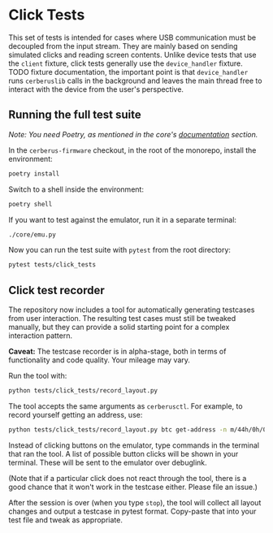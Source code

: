 # Click Tests

This set of tests is intended for cases where USB communication must be decoupled from
the input stream. They are mainly based on sending simulated clicks and reading screen
contents. Unlike device tests that use the `client` fixture, click tests generally
use the `device_handler` fixture. TODO fixture documentation, the important point is
that `device_handler` runs `cerberuslib` calls in the background and leaves the main
thread free to interact with the device from the user's perspective.

## Running the full test suite

_Note: You need Poetry, as mentioned in the core's [documentation](https://docs.cerberus.uraanai.com/cerberus-firmware/core/) section._

In the `cerberus-firmware` checkout, in the root of the monorepo, install the environment:

```sh
poetry install
```

Switch to a shell inside the environment:

```sh
poetry shell
```

If you want to test against the emulator, run it in a separate terminal:
```sh
./core/emu.py
```

Now you can run the test suite with `pytest` from the root directory:
```sh
pytest tests/click_tests
```

## Click test recorder

The repository now includes a tool for automatically generating testcases from user
interaction. The resulting test cases must still be tweaked manually, but they can
provide a solid starting point for a complex interaction pattern.

**Caveat:** The testcase recorder is in alpha-stage, both in terms of functionality
and code quality. Your mileage may vary.

Run the tool with:

```sh
python tests/click_tests/record_layout.py
```

The tool accepts the same arguments as `cerberusctl`. For example, to record yourself
getting an address, use:

```sh
python tests/click_tests/record_layout.py btc get-address -n m/44h/0h/0h/0/0 -d
```

Instead of clicking buttons on the emulator, type commands in the terminal that ran
the tool. A list of possible button clicks will be shown in your terminal. These will
be sent to the emulator over debuglink.

(Note that if a particular click does not react through the tool, there is a good chance
that it won't work in the testcase either. Please file an issue.)

After the session is over (when you type `stop`), the tool will collect all layout
changes and output a testcase in pytest format. Copy-paste that into your test file
and tweak as appropriate.

